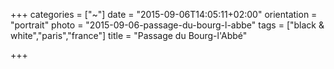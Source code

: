 +++
categories = ["~"]
date = "2015-09-06T14:05:11+02:00"
orientation = "portrait"
photo = "2015-09-06-passage-du-bourg-l-abbe"
tags = ["black & white","paris","france"]
title = "Passage du Bourg-l'Abbé"

+++
